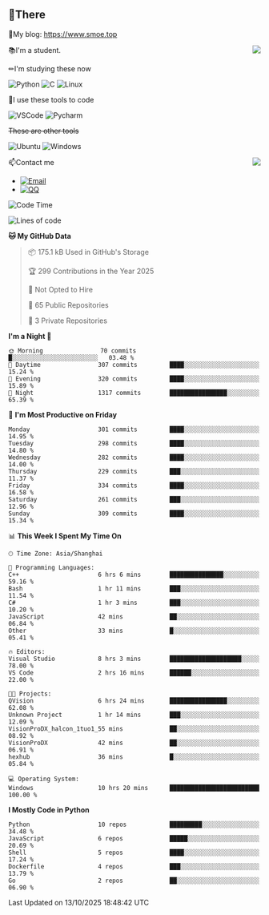 
## 👏There

📰My blog: https://www.smoe.top

<img align="right" src="https://github-readme-stats.vercel.app/api/top-langs/?username=AkashiCoin"/>


📚I'm a student.

✏I'm studying these now

![Python](https://img.shields.io/badge/-Python-blue?style=flat-square&logo=Python&logoColor=fff)
![C](https://img.shields.io/badge/-C-585858?style=flat-square&logo=C&logoColor=fff)
![Linux](https://img.shields.io/badge/-Linux-black?style=flat-square&logo=Linux&logoColor=fff)

🔨I use these tools to code

![VSCode](https://img.shields.io/badge/-VSCode-blue?style=flat-square&logo=visualstudiocode&logoColor=fff)
![Pycharm](https://img.shields.io/badge/-Pycharm-green?style=flat-square&logo=pycharm&logoColor=fff)

 ~~These are other tools~~

![Ubuntu](https://img.shields.io/badge/-Ubuntu-orange?style=flat-square&logo=Ubuntu&logoColor=fff)
![Windows](https://img.shields.io/badge/-Windows-blue?style=flat-square&logo=Windows&logoColor=fff)

<img align="right" src="https://github-readme-stats.vercel.app/api?username=AkashiCoin" />


📫Contact me

* [![Email](https://img.shields.io/badge/Email-l1040186796@gmail.com-1?style=social&logoColor=fff)](mailto:l1040186796@gmail.com)
* [![QQ](https://img.shields.io/badge/QQ-1040186796-1?style=social&logoColor=fff)](tencent://AddContact/?fromId=45&fromSubId=1&subcmd=all&uin=1040186796&website=www.oicqzone.com)

<!--START_SECTION:waka-->
![Code Time](http://img.shields.io/badge/Code%20Time-1%2C502%20hrs%2018%20mins-blue)

![Lines of code](https://img.shields.io/badge/From%20Hello%20World%20I%27ve%20Written-336.8%20thousand%20lines%20of%20code-blue)

**🐱 My GitHub Data** 

> 📦 175.1 kB Used in GitHub's Storage 
 > 
> 🏆 299 Contributions in the Year 2025
 > 
> 🚫 Not Opted to Hire
 > 
> 📜 65 Public Repositories 
 > 
> 🔑 3 Private Repositories 
 > 
**I'm a Night 🦉** 

```text
🌞 Morning                70 commits          █░░░░░░░░░░░░░░░░░░░░░░░░   03.48 % 
🌆 Daytime                307 commits         ████░░░░░░░░░░░░░░░░░░░░░   15.24 % 
🌃 Evening                320 commits         ████░░░░░░░░░░░░░░░░░░░░░   15.89 % 
🌙 Night                  1317 commits        ████████████████░░░░░░░░░   65.39 % 
```
📅 **I'm Most Productive on Friday** 

```text
Monday                   301 commits         ████░░░░░░░░░░░░░░░░░░░░░   14.95 % 
Tuesday                  298 commits         ████░░░░░░░░░░░░░░░░░░░░░   14.80 % 
Wednesday                282 commits         ████░░░░░░░░░░░░░░░░░░░░░   14.00 % 
Thursday                 229 commits         ███░░░░░░░░░░░░░░░░░░░░░░   11.37 % 
Friday                   334 commits         ████░░░░░░░░░░░░░░░░░░░░░   16.58 % 
Saturday                 261 commits         ███░░░░░░░░░░░░░░░░░░░░░░   12.96 % 
Sunday                   309 commits         ████░░░░░░░░░░░░░░░░░░░░░   15.34 % 
```


📊 **This Week I Spent My Time On** 

```text
🕑︎ Time Zone: Asia/Shanghai

💬 Programming Languages: 
C++                      6 hrs 6 mins        ███████████████░░░░░░░░░░   59.16 % 
Bash                     1 hr 11 mins        ███░░░░░░░░░░░░░░░░░░░░░░   11.54 % 
C#                       1 hr 3 mins         ███░░░░░░░░░░░░░░░░░░░░░░   10.20 % 
JavaScript               42 mins             ██░░░░░░░░░░░░░░░░░░░░░░░   06.84 % 
Other                    33 mins             █░░░░░░░░░░░░░░░░░░░░░░░░   05.41 % 

🔥 Editors: 
Visual Studio            8 hrs 3 mins        ████████████████████░░░░░   78.00 % 
VS Code                  2 hrs 16 mins       ██████░░░░░░░░░░░░░░░░░░░   22.00 % 

🐱‍💻 Projects: 
QVision                  6 hrs 24 mins       ████████████████░░░░░░░░░   62.08 % 
Unknown Project          1 hr 14 mins        ███░░░░░░░░░░░░░░░░░░░░░░   12.09 % 
VisionProDX_halcon_1tuo1_55 mins             ██░░░░░░░░░░░░░░░░░░░░░░░   08.92 % 
VisionProDX              42 mins             ██░░░░░░░░░░░░░░░░░░░░░░░   06.91 % 
hexhub                   36 mins             █░░░░░░░░░░░░░░░░░░░░░░░░   05.84 % 

💻 Operating System: 
Windows                  10 hrs 20 mins      █████████████████████████   100.00 % 
```

**I Mostly Code in Python** 

```text
Python                   10 repos            █████████░░░░░░░░░░░░░░░░   34.48 % 
JavaScript               6 repos             █████░░░░░░░░░░░░░░░░░░░░   20.69 % 
Shell                    5 repos             ████░░░░░░░░░░░░░░░░░░░░░   17.24 % 
Dockerfile               4 repos             ███░░░░░░░░░░░░░░░░░░░░░░   13.79 % 
Go                       2 repos             ██░░░░░░░░░░░░░░░░░░░░░░░   06.90 % 
```




 Last Updated on 13/10/2025 18:48:42 UTC
<!--END_SECTION:waka-->

